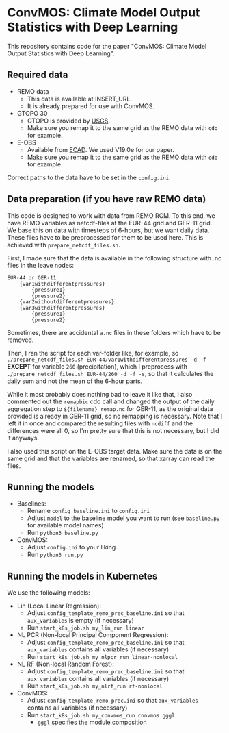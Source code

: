 # ConvMOS: Climate Model Output Statistics with Deep Learning

This repository contains code for the paper "ConvMOS: Climate Model Output Statistics with Deep Learning".

## Required data
* REMO data
    * This data is available at INSERT_URL.
    * It is already prepared for use with ConvMOS.
* GTOPO 30
    * GTOPO is provided by [USGS](https://www.usgs.gov/centers/eros/science/usgs-eros-archive-digital-elevation-global-30-arc-second-elevation-gtopo30?qt-science_center_objects=0#).
    * Make sure you remap it to the same grid as the REMO data with `cdo` for example.
* E-OBS
    * Available from [ECAD](https://www.ecad.eu/download/ensembles/download.php). We used V19.0e for our paper.
    * Make sure you remap it to the same grid as the REMO data with `cdo` for example.

Correct paths to the data have to be set in the `config.ini`.

## Data preparation (if you have raw REMO data)
This code is designed to work with data from REMO RCM. To this end, we have REMO variables as netcdf-files at the EUR-44 grid and GER-11 grid.  We base this on data with timesteps of 6-hours, but we want daily data. These files have to be preprocessed for them to be used here. This is achieved with `prepare_netcdf_files.sh`.

First, I made sure that the data is available in the following structure with .nc files in the leave nodes:
```
EUR-44 or GER-11
    {var1withdifferentpressures}
        {pressure1}
        {pressure2}
    {var2withoutdifferentpressures}
    {var3withdifferentpressures}
        {pressure1}
        {pressure2}
```

Sometimes, there are accidental `a.nc` files in these folders which have to be removed.

Then, I ran the script for each var-folder like, for example, so `./prepare_netcdf_files.sh EUR-44/var1withdifferentpressures -d -f` **EXCEPT** for variable `260` (precipitation), which I preprocess with `./prepare_netcdf_files.sh EUR-44/260 -d -f -s`, so that it calculates the daily sum and not the mean of the 6-hour parts.

While it most probably does nothing bad to leave it like that, I also commented out the `remapbic` cdo call and changed the output of the daily aggregation step to `${filename}_remap.nc` for GER-11, as the original data provided is already in GER-11 grid, so no remapping is necessary. Note that I left it in once and compared the resulting files with `ncdiff` and the differences were all 0, so I'm pretty sure that this is not necessary, but I did it anyways.

I also used this script on the E-OBS target data. Make sure the data is on the same grid and that the variables are renamed, so that xarray can read the files.

## Running the models
* Baselines:
    * Rename `config_baseline.ini` to `config.ini`
    * Adjust `model` to the baseline model you want to run (see `baseline.py` for available model names)
    * Run `python3 baseline.py`
* ConvMOS:
    * Adjust `config.ini` to your liking
    * Run `python3 run.py`

## Running the models in Kubernetes
We use the following models:

* Lin (Local Linear Regression):
    * Adjust `config_template_remo_prec_baseline.ini` so that `aux_variables` is empty (if necessary)
    * Run `start_k8s_job.sh my_lin_run linear`
* NL PCR (Non-local Principal Component Regression):
    * Adjust `config_template_remo_prec_baseline.ini` so that `aux_variables` contains all variables (if necessary)
    * Run `start_k8s_job.sh my_nlpcr_run linear-nonlocal`
* NL RF (Non-local Random Forest):
    * Adjust `config_template_remo_prec_baseline.ini` so that `aux_variables` contains all variables (if necessary)
    * Run `start_k8s_job.sh my_nlrf_run rf-nonlocal`
* ConvMOS:
    * Adjust `config_template_remo_prec.ini` so that `aux_variables` contains all variables (if necessary)
    * Run `start_k8s_job.sh my_convmos_run convmos gggl`
        * `gggl` specifies the module composition
